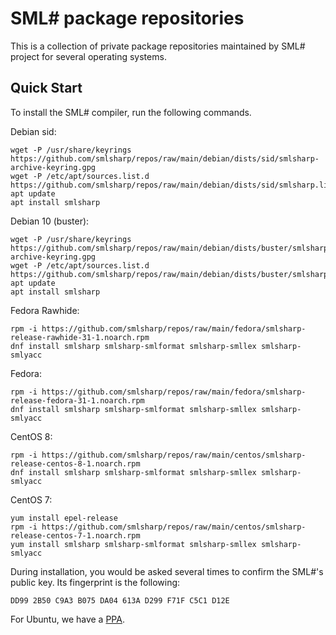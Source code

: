 # SML# package repositories

This is a collection of private package repositories maintained by
SML# project for several operating systems.

## Quick Start

To install the SML# compiler, run the following commands.

Debian sid:
```
wget -P /usr/share/keyrings https://github.com/smlsharp/repos/raw/main/debian/dists/sid/smlsharp-archive-keyring.gpg
wget -P /etc/apt/sources.list.d https://github.com/smlsharp/repos/raw/main/debian/dists/sid/smlsharp.list
apt update
apt install smlsharp
```

Debian 10 (buster):
```
wget -P /usr/share/keyrings https://github.com/smlsharp/repos/raw/main/debian/dists/buster/smlsharp-archive-keyring.gpg
wget -P /etc/apt/sources.list.d https://github.com/smlsharp/repos/raw/main/debian/dists/buster/smlsharp.list
apt update
apt install smlsharp
```

Fedora Rawhide:
```
rpm -i https://github.com/smlsharp/repos/raw/main/fedora/smlsharp-release-rawhide-31-1.noarch.rpm
dnf install smlsharp smlsharp-smlformat smlsharp-smllex smlsharp-smlyacc
```

Fedora:
```
rpm -i https://github.com/smlsharp/repos/raw/main/fedora/smlsharp-release-fedora-31-1.noarch.rpm
dnf install smlsharp smlsharp-smlformat smlsharp-smllex smlsharp-smlyacc
```

CentOS 8:
```
rpm -i https://github.com/smlsharp/repos/raw/main/centos/smlsharp-release-centos-8-1.noarch.rpm 
dnf install smlsharp smlsharp-smlformat smlsharp-smllex smlsharp-smlyacc
```

CentOS 7:
```
yum install epel-release
rpm -i https://github.com/smlsharp/repos/raw/main/centos/smlsharp-release-centos-7-1.noarch.rpm
yum install smlsharp smlsharp-smlformat smlsharp-smllex smlsharp-smlyacc
```

During installation, you would be asked several times to confirm the
SML#'s public key. Its fingerprint is the following:
```
DD99 2B50 C9A3 B075 DA04 613A D299 F71F C5C1 D12E
```

For Ubuntu, we have a [PPA].

[PPA]: https://launchpad.net/~smlsharp/+archive/ubuntu/ppa
